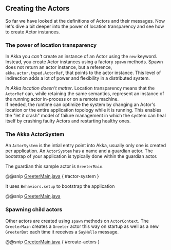 ## Creating the Actors
 
So far we have looked at the definitions of Actors and their messages. Now let's dive a bit deeper into the power of location transparency and see how to create Actor instances.
 
### The power of location transparency
 
In Akka you *can't* create an instance of an Actor using the `new` keyword. Instead, you create Actor instances using a factory `spawn` methods. 
Spawn does not return an actor instance, but a reference, `akka.actor.typed.ActorRef`, that points to the actor instance. 
This level of indirection adds a lot of power and flexibility in a distributed system. 
 
_In Akka location doesn't matter_. Location transparency means that the `ActorRef` can, while retaining the same semantics, represent an instance of the running actor in-process or on a remote machine.  
If needed, the runtime can optimize the system by changing an Actor's location or the entire application topology while it is running. This enables the "let it crash" model of failure management in which the system can heal itself by crashing faulty Actors and restarting healthy ones.
 
### The Akka ActorSystem

An `ActorSystem` is the intial entry point into Akka, usually only one is created per application.
An `ActorSystem` has a name and a guardian actor. The bootstrap of your application is typically 
done within the guardian actor.

The guardian this sample actor is `GreeterMain`.

@@snip [GreeterMain.java]($g8src$/java/com/lightbend/akka/sample/AkkaQuickstart.java) { #actor-system }

It uses `Behaviors.setup` to bootstrap the application

@@snip [GreeterMain.java]($g8src$/java/com/lightbend/akka/sample/GreeterMain.java)

### Spawning child actors

Other actors are created using `spawn` methods on `ActorContext`. The `GreeterMain` creates a `Greeter` actor
this way on startup as well as a new `GreeterBot` each time it receives a `SayHello` message.
 
 
@@snip [GreeterMain.java]($g8src$/java/com/lightbend/akka/sample/GreeterMain.java) { #create-actors }
